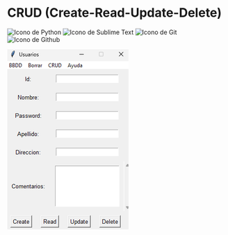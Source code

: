 # CRUD (Create-Read-Update-Delete)

<p align="left">
  <img src="https://img.shields.io/badge/Python-FFD43B?style=for-the-badge&logo=python&logoColor=blue" alt="Icono de Python">
  <img src="https://img.shields.io/badge/sublime_text-%23575757.svg?&style=for-the-badge&logo=sublime-text&logoColor=important" alt="Icono de Sublime Text">
  <img src="https://img.shields.io/badge/GIT-E44C30?style=for-the-badge&logo=git&logoColor=white" alt="Icono de Git">
  <img src="https://img.shields.io/badge/GitHub-100000?style=for-the-badge&logo=github&logoColor=white" alt="Icono de Github">
</p>

![Hero del portfolio de Jeremy Díaz](./preview.png)